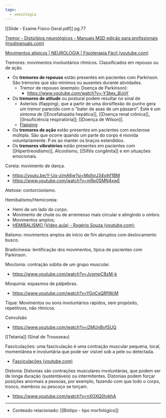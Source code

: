 ```yaml
---
tags:
  - semiologia
---
```

[[Slide - Exame Físico Geral.pdf]] pg.77

[Tremor - Distúrbios neurológicos - Manuais MSD edição para profissionais (msdmanuals.com)](https://www.msdmanuals.com/pt-br/profissional/dist%C3%BArbios-neurol%C3%B3gicos/transtornos-de-movimento-e-cerebelares/tremor)

[Movimentos atípicos | NEUROLOGIA | Fisioterapia Fácil (youtube.com)](https://www.youtube.com/watch?v=d4bRE-SAWWM&ab_channel=FisioterapiaF%C3%A1cil)

Tremores: movimentos involuntários rítmicos. Classificados em repouso ou de ação. 
* Os **tremores de repouso** estão presentes em pacientes com Parkinson. São tremores que são mínimos ou ausentes durante atividades.
	* Tremor de repouso (exemplo: Doença de Parkinson): 
		* https://www.youtube.com/watch?v=-Y3kex_8UoY
* Os **tremores de atitude** ou postural podem resultar no sinal de
	* Asteríxis (flapping), que a partir de uma dorsiflexão do punho gera um tremor parecido com o "bater de asas de um pássaro". Este é um sintoma de [[Encefalopatia hepática]], [[Doença renal crônica]], [[Insuficiência respiratória]]; [[Doença de Wilson]].
	* [Flapping](https://www.youtube.com/watch?v=RrR-EtVZLf4) 
* Os **tremores de ação** estão presentes em pacientes com esclerose múltipla. São que ocorre quando um parte do corpo é movida voluntariamente. P.ex ao manter os braços estendidos. 
* Os **tremores vibratórios** estão presentes em pacientes com [[Hipertireoidismo]], Alcoolismo, [[Sífilis congênita]] e em situações emocionais. 

Coreia: movimento de dança. 
* https://youtu.be/Y-Uq-zjmA6w?si=MsllsrJ34yjhf1BM
* https://www.youtube.com/watch?v=mRp0SMN4xwE

Atetose: contorcionismo. 

Hemibalismo/Hemicoreia:
* Hemi de um lado do corpo. 
* Movimento de chute ou de arremesso mais circular e atingindo o ombro. 
* Movimentos amplos;
* [HEMIBALISMO (Vídeo aula) - Rogério Souza (youtube.com)](https://www.youtube.com/watch?v=ERnvNaqBp00&ab_channel=Neurofuncional);

Balismo: movimentos amplos de início de fim abruptos com deslocamento busco. 

Bradicinesia: lentificação dos movimentos, típica de pacientes com Parkinson. 

Mioclonia: contração súbita de um grupo muscular. 
* https://www.youtube.com/watch?v=JvompC8zM-k

Mioquinia: espasmos de pálpebras.
* https://www.youtube.com/watch?v=YGnCsQRfWcM

Tique: Movimentos ou sons involuntários rápidos, sem propósito, repetitivos, não rítmicos. 

Convulsão 
* https://www.youtube.com/watch?v=j2MUnByfSUQ

[[Tetania]] (Sinal de Trousseau)

Fasciculações: uma fasciculação é uma contração muscular pequena, local, momentânea e involuntária que pode ser visível sob a pele ou detectada.
* [Fasciculações (youtube.com)](https://www.youtube.com/watch?v=J5Ay4w0xchE&ab_channel=Pro-CuradaELA)

Distonia: Distonias são contrações musculares involuntárias, que podem ser de longa duração (sustentáveis) ou intermitentes. Distonias podem forçar posições anormais a pessoas, por exemplo, fazendo com que todo o corpo, tronco, membros ou pescoço se torçam.
* https://www.youtube.com/watch?v=nXGXQ0tykhA

---
- Conteúdo relacionado: [[Biótipo - tipo morfológico]]